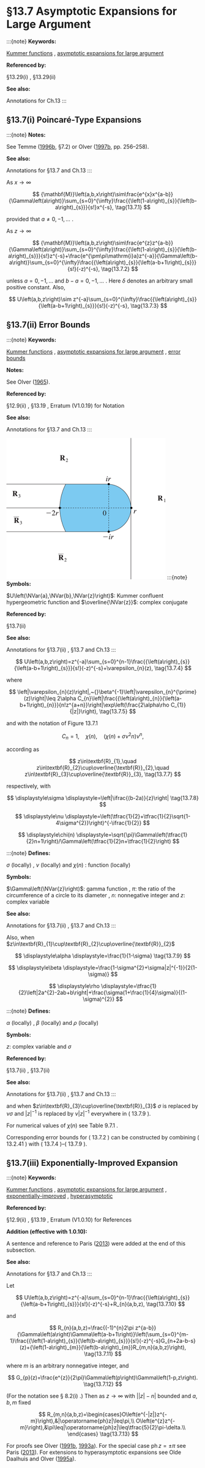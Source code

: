 # §13.7 Asymptotic Expansions for Large Argument

:::{note}
**Keywords:**

[Kummer functions](http://dlmf.nist.gov/search/search?q=Kummer%20functions) , [asymptotic expansions for large argument](http://dlmf.nist.gov/search/search?q=asymptotic%20expansions%20for%20large%20argument)

**Referenced by:**

§13.29(i) , §13.29(ii)

**See also:**

Annotations for Ch.13
:::


## §13.7(i) Poincaré-Type Expansions

:::{note}
**Notes:**

See Temme ([1996b](./bib/T.html#bib2230 "Special Functions: An Introduction to the Classical Functions of Mathematical Physics"), §7.2) or Olver ([1997b](./bib/O.html#bib1809 "Asymptotics and Special Functions"), pp. 256–258).

**See also:**

Annotations for §13.7 and Ch.13
:::

As $x\to\infty$


<a id="E1"></a>
$$
{\mathbf{M}}\left(a,b,x\right)\sim\frac{e^{x}x^{a-b}}{\Gamma\left(a\right)}\sum_{s=0}^{\infty}\frac{{\left(1-a\right)_{s}}{\left(b-a\right)_{s}}}{s!}x^{-s}, \tag{13.7.1}
$$

provided that $a\neq 0,-1,\dots$ .

As $z\to\infty$


<a id="E2"></a>
$$
{\mathbf{M}}\left(a,b,z\right)\sim\frac{e^{z}z^{a-b}}{\Gamma\left(a\right)}\sum_{s=0}^{\infty}\frac{{\left(1-a\right)_{s}}{\left(b-a\right)_{s}}}{s!}z^{-s}+\frac{e^{\pm\pi\mathrm{i}a}z^{-a}}{\Gamma\left(b-a\right)}\sum_{s=0}^{\infty}\frac{{\left(a\right)_{s}}{\left(a-b+1\right)_{s}}}{s!}(-z)^{-s}, \tag{13.7.2}
$$

unless $a=0,-1,\dots$ and $b-a=0,-1,\dots$ . Here $\delta$ denotes an arbitrary small positive constant. Also,


<a id="E3"></a>
$$
U\left(a,b,z\right)\sim z^{-a}\sum_{s=0}^{\infty}\frac{{\left(a\right)_{s}}{\left(a-b+1\right)_{s}}}{s!}(-z)^{-s}, \tag{13.7.3}
$$


## §13.7(ii) Error Bounds

:::{note}
**Keywords:**

[Kummer functions](http://dlmf.nist.gov/search/search?q=Kummer%20functions) , [asymptotic expansions for large argument](http://dlmf.nist.gov/search/search?q=asymptotic%20expansions%20for%20large%20argument) , [error bounds](http://dlmf.nist.gov/search/search?q=error%20bounds)

**Notes:**

See Olver ([1965](./bib/O.html#bib1788 "On the asymptotic solution of second-order differential equations having an irregular singularity of rank one, with an application to Whittaker functions")).

**Referenced by:**

§12.9(ii) , §13.19 , Erratum (V1.0.19) for Notation

**See also:**

Annotations for §13.7 and Ch.13
:::

<a id="F1"></a>

![Figure 13.7.1: Regions ${\textbf{R}}_{1}$ , ${\textbf{R}}_{2}$ , $\overline{\textbf{R}}_{2}$ , ${\textbf{R}}_{3}$ , and $\overline{\textbf{R}}_{3}$ are the closures of the indicated unshaded regions bounded by the straight lines and circular arcs centered at the origin, with $r=|b-2a|$ .](../html/13/7/F1.png)
:::{note}
**Symbols:**

$U\left(\NVar{a},\NVar{b},\NVar{z}\right)$: Kummer confluent hypergeometric function and $\overline{\NVar{z}}$: complex conjugate

**Referenced by:**

§13.7(ii)

**See also:**

Annotations for §13.7(ii) , §13.7 and Ch.13
:::


<a id="E4"></a>
$$
U\left(a,b,z\right)=z^{-a}\sum_{s=0}^{n-1}\frac{{\left(a\right)_{s}}{\left(a-b+1\right)_{s}}}{s!}(-z)^{-s}+\varepsilon_{n}(z), \tag{13.7.4}
$$

where


<a id="E5"></a>
$$
\left|\varepsilon_{n}(z)\right|,~{}\beta^{-1}\left|\varepsilon_{n}^{\prime}(z)\right|\leq 2\alpha C_{n}\left|\frac{{\left(a\right)_{n}}{\left(a-b+1\right)_{n}}}{n!z^{a+n}}\right|\exp\left(\frac{2\alpha\rho C_{1}}{|z|}\right), \tag{13.7.5}
$$

and with the notation of Figure 13.7.1


<a id="E6"></a>
$$
C_{n}=1,\quad\chi(n),\quad\left(\chi(n)+\sigma\nu^{2}n\right)\nu^{n}, \tag{13.7.6}
$$

according as


<a id="E7"></a>
$$
z\in\textbf{R}_{1},\quad z\in\textbf{R}_{2}\cup\overline{\textbf{R}}_{2},\quad
z\in\textbf{R}_{3}\cup\overline{\textbf{R}}_{3}, \tag{13.7.7}
$$

respectively, with

<a id="E8"></a>

<a id="Ex1"></a>
$$
\displaystyle\sigma \displaystyle=\left|\ifrac{(b-2a)}{z}\right| \tag{13.7.8}
$$

<a id="Ex2"></a>
$$
\displaystyle\nu \displaystyle=\left(\tfrac{1}{2}+\tfrac{1}{2}\sqrt{1-4\sigma^{2}}\right)^{-\ifrac{1}{2}}
$$

<a id="Ex3"></a>
$$
\displaystyle\chi(n) \displaystyle=\sqrt{\pi}\Gamma\left(\tfrac{1}{2}n+1\right)/\Gamma\left(\tfrac{1}{2}n+\tfrac{1}{2}\right)
$$

:::{note}
**Defines:**

$\sigma$ (locally) , $\nu$ (locally) and $\chi(n)$ : function (locally)

**Symbols:**

$\Gamma\left(\NVar{z}\right)$: gamma function , $\pi$: the ratio of the circumference of a circle to its diameter , $n$: nonnegative integer and $z$: complex variable

**See also:**

Annotations for §13.7(ii) , §13.7 and Ch.13
:::

Also, when $z\in\textbf{R}_{1}\cup\textbf{R}_{2}\cup\overline{\textbf{R}}_{2}$

<a id="E9"></a>

<a id="Ex4"></a>
$$
\displaystyle\alpha \displaystyle=\frac{1}{1-\sigma} \tag{13.7.9}
$$

<a id="Ex5"></a>
$$
\displaystyle\beta \displaystyle=\frac{1-\sigma^{2}+\sigma|z|^{-1}}{2(1-\sigma)}
$$

<a id="Ex6"></a>
$$
\displaystyle\rho \displaystyle=\tfrac{1}{2}\left|2a^{2}-2ab+b\right|+\frac{\sigma(1+\frac{1}{4}\sigma)}{(1-\sigma)^{2}}
$$

:::{note}
**Defines:**

$\alpha$ (locally) , $\beta$ (locally) and $\rho$ (locally)

**Symbols:**

$z$: complex variable and $\sigma$

**Referenced by:**

§13.7(ii) , §13.7(ii)

**See also:**

Annotations for §13.7(ii) , §13.7 and Ch.13
:::

and when $z\in\textbf{R}_{3}\cup\overline{\textbf{R}}_{3}$ $\sigma$ is replaced by $\nu\sigma$ and $|z|^{-1}$ is replaced by $\nu|z|^{-1}$ everywhere in ( 13.7.9 ).

For numerical values of $\chi(n)$ see Table 9.7.1 .

Corresponding error bounds for ( 13.7.2 ) can be constructed by combining ( 13.2.41 ) with ( 13.7.4 )–( 13.7.9 ).


## §13.7(iii) Exponentially-Improved Expansion

:::{note}
**Keywords:**

[Kummer functions](http://dlmf.nist.gov/search/search?q=Kummer%20functions) , [asymptotic expansions for large argument](http://dlmf.nist.gov/search/search?q=asymptotic%20expansions%20for%20large%20argument) , [exponentially-improved](http://dlmf.nist.gov/search/search?q=exponentially-improved) , [hyperasymptotic](http://dlmf.nist.gov/search/search?q=hyperasymptotic)

**Referenced by:**

§12.9(ii) , §13.19 , Erratum (V1.0.10) for References

**Addition (effective with 1.0.10):**

A sentence and reference to Paris ([2013](./bib/P.html#bib1832 "Exponentially small expansions of the confluent hypergeometric functions")) were added at the end of this subsection.

**See also:**

Annotations for §13.7 and Ch.13
:::

Let


<a id="E10"></a>
$$
U\left(a,b,z\right)=z^{-a}\sum_{s=0}^{n-1}\frac{{\left(a\right)_{s}}{\left(a-b+1\right)_{s}}}{s!}(-z)^{-s}+R_{n}(a,b,z), \tag{13.7.10}
$$

and


<a id="E11"></a>
$$
R_{n}(a,b,z)=\frac{(-1)^{n}2\pi z^{a-b}}{\Gamma\left(a\right)\Gamma\left(a-b+1\right)}\left(\sum_{s=0}^{m-1}\frac{{\left(1-a\right)_{s}}{\left(b-a\right)_{s}}}{s!}(-z)^{-s}G_{n+2a-b-s}(z)+{\left(1-a\right)_{m}}{\left(b-a\right)_{m}}R_{m,n}(a,b,z)\right), \tag{13.7.11}
$$

where $m$ is an arbitrary nonnegative integer, and


<a id="E12"></a>
$$
G_{p}(z)=\frac{e^{z}}{2\pi}\Gamma\left(p\right)\Gamma\left(1-p,z\right). \tag{13.7.12}
$$

(For the notation see § 8.2(i) .) Then as $z\to\infty$ with $\left|\left|z\right|-n\right|$ bounded and $a,b,m$ fixed


<a id="E13"></a>
$$
R_{m,n}(a,b,z)=\begin{cases}O\left(e^{-|z|}z^{-m}\right),&|\operatorname{ph}z|\leq\pi,\\
O\left(e^{z}z^{-m}\right),&\pi\leq|\operatorname{ph}z|\leq\tfrac{5}{2}\pi-\delta.\\
\end{cases} \tag{13.7.13}
$$

For proofs see Olver ([1991b](./bib/O.html#bib1804 "Uniform, exponentially improved, asymptotic expansions for the confluent hypergeometric function and other integral transforms"), [1993a](./bib/O.html#bib2559 "Exponentially-improved asymptotic solutions of ordinary differential equations I: The confluent hypergeometric function")). For the special case $\operatorname{ph}z=\pm\pi$ see Paris ([2013](./bib/P.html#bib1832 "Exponentially small expansions of the confluent hypergeometric functions")). For extensions to hyperasymptotic expansions see Olde Daalhuis and Olver ([1995a](./bib/O.html#bib1762 "Hyperasymptotic solutions of second-order linear differential equations. I")).
